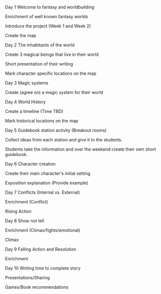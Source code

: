 Day 1
Welcome to fantasy and worldbuilding


Enrichment of well known fantasy worlds


Introduce the project (Week 1 and Week 2)


Create the map


Day 2
The inhabitants of the world


Create 3 magical beings that live in their world


Short presentation of their writing


Mark character specific locations on the map


Day 3
Magic systems


Create (agree on) a magic system for their world


Day 4
World History


Create a timeline (Time TBD)


Mark historical locations on the map


Day 5
Guidebook station activity (Breakout rooms)


Collect ideas from each station and give it to the students.


Students take the information and over the weekend create their own short guidebook.


Day 6
Character creation


Create their main character's initial setting


Exposition explanation (Provide example)


Day 7
Conflicts (Internal vs. External)


Enrichment (Conflict)


Rising Action


Day 8
Show not tell


Enrichment (Climax/fights/emotional)


Climax


Day 9
Falling Action and Resolution


Enrichment


Day 10
Writing time to complete story


Presentations/Sharing


Games/Book recommendations

